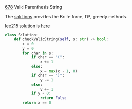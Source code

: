 [678](https://leetcode.com/problems/valid-parenthesis-string/) Valid Parenthesis String


The [solutions](https://leetcode.com/problems/valid-parenthesis-string/solution/) provides the Brute force, DP, greedy methods. 

lee215 solution is [here](https://leetcode.com/problems/valid-parenthesis-string/discuss/107570/JavaC%2B%2BPython-One-Pass-Count-the-Open-Parenthesis)


```python
class Solution:
    def checkValidString(self, s: str) -> bool:
        x = 0
        y = 0
        for char in s:
            if char == "(":
                x += 1
            else:
                x = max(x - 1, 0)
            if char == ")":
                y -= 1
            else:
                y += 1
            if y < 0:
                return False
        return x == 0

```